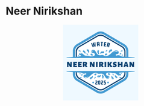 # Neer Nirikshan

<p align="center">
  <img src="Neer Nirikshan Logo.png" alt="Neer Nirikshan Logo" width="200"/>
</p>
